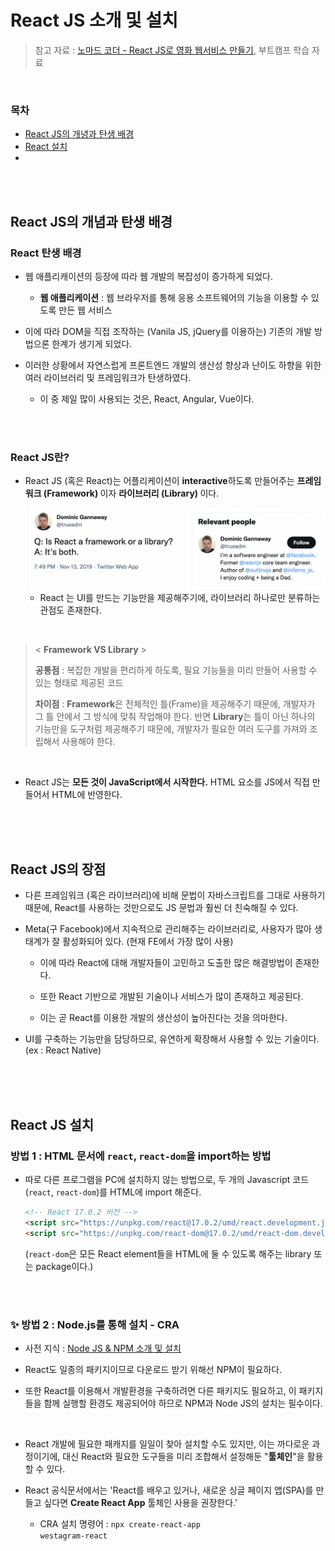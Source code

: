 # React JS 소개 및 설치

> 참고 자료 : <a href="https://nomadcoders.co/react-for-beginners">노마드 코더 - React JS로 영화 웹서비스 만들기</a>, 부트캠프 학습 자료

<br/>

### 목차

- <a href="">React JS의 개녕과 탄생 배경</a>
- <a href="https://github.com/SangYoonLee1231/TIL/blob/main/React%20JS/about_react.md#react-%EC%84%A4%EC%B9%98">React 설치</a>
- <a href=""></a>

<br/><br/>

## React JS의 개념과 탄생 배경

### React 탄생 배경

- 웹 애플리캐이션의 등장에 따라 웹 개발의 복잡성이 증가하게 되었다.

  - <strong>웹 애플리케이션</strong> : 웹 브라우저를 통해 응용 소프트웨어의 기능을 이용할 수 있도록 만든 웹 서비스

- 이에 따라 DOM을 직접 조작하는 (Vanila JS, jQuery를 이용하는) 기존의 개발 방법으론 한계가 생기게 되었다.

- 이러한 상황에서 자연스럽게 프론트엔드 개발의 생산성 향상과 난이도 하향을 위한 여러 라이브러리 및 프레임워크가 탄생하였다.

  - 이 중 제일 많이 사용되는 것은, React, Angular, Vue이다.

<br/><br/>

### React JS란?

- React JS (혹은 React)는 어플리케이션이 <strong>interactive</strong>하도록 만들어주는 <strong>프레임워크 (Framework) </strong>이자 <strong>라이브러리 (Library) </strong>이다.

  <img src="img/react-is-both.png" width="650">

  - React 는 UI를 만드는 기능만을 제공해주기에, 라이브러리 하나로만 분류하는 관점도 존재한다.

<br/>

> < <strong>Framework VS Library</strong> >
>
> <strong>공통점</strong> : 복잡한 개발을 편리하게 하도록, 필요 기능들을 미리 만들어 사용할 수 있는 형태로 제공된 코드
>
> <strong>차이점</strong> : <strong>Framework</strong>은 전체적인 틀(Frame)을 제공해주기 때문에, 개발자가 그 틀 안에서 그 방식에 맞춰 작업해야 한다. 반면 <strong>Library</strong>는 틀이 아닌 하나의 기능만을 도구처럼 제공해주기 때문에, 개발자가 필요한 여러 도구를 가져와 조립해서 사용해야 한다.

<br/>

- React JS는 <strong>모든 것이 JavaScript에서 시작한다.</strong> HTML 요소를 JS에서 직접 만들어서 HTML에 반영한다.

<br/><br/><br/>

## React JS의 장점

- 다른 프레임워크 (혹은 라이브러리)에 비해 문법이 자바스크립트를 그대로 사용하기 때문에, React를 사용하는 것만으로도 JS 문법과 훨씬 더 친숙해질 수 있다.

- Meta(구 Facebook)에서 지속적으로 관리해주는 라이브러리로, 사용자가 많아 생태계가 잘 활성화되어 있다. (현재 FE에서 가장 많이 사용)

  - 이에 따라 React에 대해 개발자들이 고민하고 도출한 많은 해결방법이 존재한다.

  - 또한 React 기반으로 개발된 기술이나 서비스가 많이 존재하고 제공된다.

  - 이는 곧 React를 이용한 개발의 생산성이 높아진다는 것을 의마한다.

- UI를 구축하는 기능만을 담당하므로, 유연하게 확장해서 사용할 수 있는 기술이다. (ex : React Native)

<br/><br/><br/>

## React JS 설치

### 방법 1 : HTML 문서에 <code>react</code>, <code>react-dom</code>을 import하는 방법

- 따로 다른 프로그램을 PC에 설치하지 않는 방법으로, 두 개의 Javascript 코드(<code>react</code>, <code>react-dom</code>)를 HTML에 import 해준다.

  ```html
  <!-- React 17.0.2 버전 -->
  <script src="https://unpkg.com/react@17.0.2/umd/react.development.js"></script>
  <script src="https://unpkg.com/react-dom@17.0.2/umd/react-dom.development.js"></script>
  ```

  (<code>react-dom</code>은 모든 React element들을 HTML에 둘 수 있도록 해주는 library 또는 package이다.)

<br/><br/>

### ✨ 방법 2 : Node.js를 통해 설치 - CRA

- 사전 지식 : <a href="">Node JS & NPM 소개 및 설치</a>

- React도 일종의 패키지이므로 다운로드 받기 위해선 NPM이 필요하다.

- 또한 React를 이용해서 개발환경을 구축하려면 다른 패키지도 필요하고, 이 패키지들을 함께 실행할 환경도 제공되어야 하므로 NPM과 Node JS의 설치는 필수이다.

<br/>

- React 개발에 필요한 패캐지를 일일이 찾아 설치할 수도 있지만, 이는 까다로운 과정이기에, 대신 React와 필요한 도구들을 미리 조합해서 설정해둔 "<strong>툴체인</strong>"을 활용할 수 있다.

- React 공식문서에서는 'React를 배우고 있거나, 새로운 싱글 페이지 앱(SPA)를 만들고 싶다면 <strong>Create React App</strong> 툴체인 사용을 권장한다.'

  - CRA 설치 명령어 : <code>npx create-react-app westagram-react</code>
